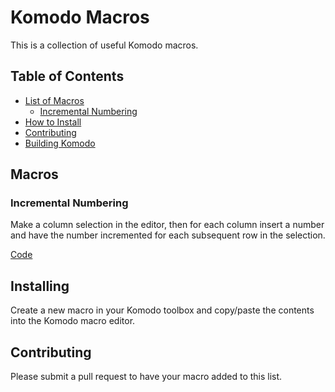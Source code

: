 # Komodo Macros

This is a collection of useful Komodo macros.

## Table of Contents

- [List of Macros](#macros)
    - [Incremental Numbering](#incremental-numbering)
- [How to Install](#installing)
- [Contributing](#contributing)
- [Building Komodo](#building-komodo)


## Macros

### Incremental Numbering

Make a column selection in the editor, then for each column insert a number and
have the number incremented for each subsequent row in the selection.

[Code](column_incremental_numbering.js)

## Installing

Create a new macro in your Komodo toolbox and copy/paste the contents into the
Komodo macro editor.

## Contributing

Please submit a pull request to have your macro added to this list.
